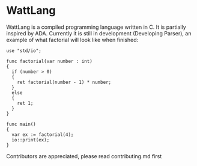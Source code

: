 # WattLang
WattLang is a compiled programming language written in C. It is partially inspired by ADA. Currently it is still in development (Developing Parser), an example of what factorial will look like when finished:

```
use "std/io";

func factorial(var number : int) 
{
  if (number > 0) 
  {
    ret factorial(number - 1) * number;
  }
  else
  {
    ret 1;
  }
}

func main() 
{
  var ex := factorial(4);
  io::print(ex);
}

```

Contributors are appreciated, please read contributing.md first
